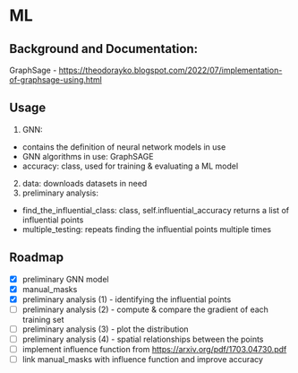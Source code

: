 # ML

## Background and Documentation:
GraphSage - https://theodorayko.blogspot.com/2022/07/implementation-of-graphsage-using.html

## Usage
1. GNN: 
- contains the definition of neural network models in use   
- GNN algorithms in use: GraphSAGE
- accuracy: class, used for training & evaluating a ML model
2. data: downloads datasets in need
3. preliminary analysis: 
- find_the_influential_class: class, self.influential_accuracy returns a list of influential points
- multiple_testing: repeats finding the influential points multiple times  

## Roadmap
- [x] preliminary GNN model
- [x] manual_masks
- [x] preliminary analysis (1) - identifying the influential points 
- [ ] preliminary analysis (2) - compute & compare the gradient of each training set 
- [ ] preliminary analysis (3) - plot the distribution
- [ ] preliminary analysis (4) - spatial relationships between the points 
- [ ] implement influence function from https://arxiv.org/pdf/1703.04730.pdf
- [ ] link manual_masks with influence function and improve accuracy
